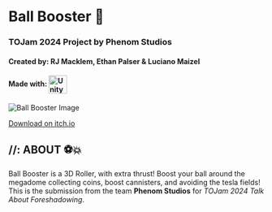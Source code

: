 # Ball Booster 🚀

### TOJam 2024 Project by Phenom Studios
#### Created by: RJ Macklem, Ethan Palser & Luciano Maizel
<h4>Made with: 
<img src="https://cdn.jsdelivr.net/gh/devicons/devicon/icons/unity/unity-original.svg" alt="Unity" width="36" style="vertical-align: middle; margin-right: 10px;" />
</h4>

![Ball Booster Image](https://img.itch.zone/aW1nLzE2MTMyNzczLnBuZw==/347x500/0y%2BR7Y.png)  

[Download on itch.io](https://phenomrj.itch.io/ball-booster)

## //: ABOUT ⚽💥
Ball Booster is a 3D Roller,  with extra thrust! Boost your ball around the megadome collecting coins, boost cannisters, and avoiding the tesla fields!
This is the submission from the team **Phenom Studios** for *TOJam 2024 Talk About Foreshadowing*.
